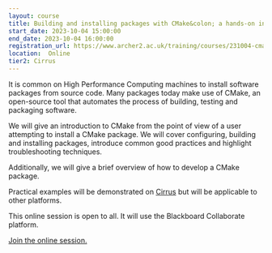 ```yaml
---
layout: course
title: Building and installing packages with CMake&colon; a hands-on introduction
start_date: 2023-10-04 15:00:00
end_date: 2023-10-04 16:00:00
registration_url: https://www.archer2.ac.uk/training/courses/231004-cmake-vt/
location:  Online
tier2: Cirrus
---
```


It is common on High Performance Computing machines to install software packages from source code. Many packages today make use of CMake, an open-source tool that automates the process of building, testing and packaging software.

We will give an introduction to CMake from the point of view of a user attempting to install a CMake package. We will cover configuring, building and installing packages, introduce common good practices and highlight troubleshooting techniques.

Additionally, we will give a brief overview of how to develop a CMake package.

Practical examples will be demonstrated on [Cirrus](https://www.cirrus.ac.uk/) but will be applicable to other platforms.


This online session is open to all. It will use the Blackboard Collaborate platform.

[Join the online session.](https://eu.bbcollab.com/guest/8e485a7f164c42b19dfc6e90a86ab2fe)
